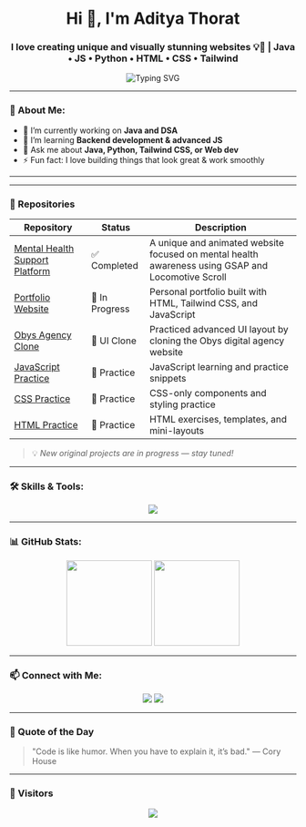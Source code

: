 <h1 align="center">Hi 👋, I'm Aditya Thorat</h1>
<h3 align="center">I love creating unique and visually stunning websites 💡🎨 | Java • JS • Python • HTML • CSS • Tailwind</h3>

<p align="center">
  <img src="https://readme-typing-svg.herokuapp.com?font=Fira+Code&size=22&pause=1000&center=true&vCenter=true&width=435&lines=Passionate+Coder+%F0%9F%92%BB;Lifelong+Learner+%F0%9F%93%9A;Loves+clean+code+and+coffee+%E2%98%95%EF%B8%8F" alt="Typing SVG" />
</p>

---

### 💫 About Me:
- 🔭 I’m currently working on **Java and DSA**
- 🌱 I’m learning **Backend development & advanced JS**
- 💬 Ask me about **Java, Python, Tailwind CSS, or Web dev**
- ⚡ Fun fact: I love building things that look great & work smoothly

---

---

### 📁 Repositories

| Repository | Status | Description |
|------------|--------|-------------|
| [Mental Health Support Platform](https://github.com/AdiThorat-eth/Mega-project---Mental-Health-Support-Platform) | ✅ Completed | A unique and animated website focused on mental health awareness using GSAP and Locomotive Scroll |
| [Portfolio Website](https://github.com/AdiThorat-eth/portfolio) | 🚧 In Progress | Personal portfolio built with HTML, Tailwind CSS, and JavaScript |
| [Obys Agency Clone](https://github.com/AdiThorat-eth/Cloned-a-website---Obys-Agency-) | 🎨 UI Clone | Practiced advanced UI layout by cloning the Obys digital agency website |
| [JavaScript Practice](https://github.com/AdiThorat-eth/JavaScript) | 📘 Practice | JavaScript learning and practice snippets |
| [CSS Practice](https://github.com/AdiThorat-eth/CSS) | 📘 Practice | CSS-only components and styling practice |
| [HTML Practice](https://github.com/AdiThorat-eth/HTML) | 📘 Practice | HTML exercises, templates, and mini-layouts |

> 💡 *New original projects are in progress — stay tuned!*

---

### 🛠️ Skills & Tools:
<p align="center">
  <img src="https://skillicons.dev/icons?i=java,js,html,css,tailwind,python,c,git,vscode" />
</p>

---

### 📊 GitHub Stats:
<p align="center">
  <img src="https://github-readme-stats.vercel.app/api?username=AdiThorat-eth&show_icons=true&theme=radical" height="150"/>
  <img src="https://github-readme-stats.vercel.app/api/top-langs/?username=AdiThorat-eth&layout=compact&theme=radical" height="150"/>
</p>

---

### 📫 Connect with Me:
<p align="center">
  <a href="mailto:a.workspace.00@gmail.com"><img src="https://img.shields.io/badge/Gmail-D14836?style=flat&logo=gmail&logoColor=white"/></a>
  <a href="https://www.linkedin.com/in/aditya-thorat"><img src="https://img.shields.io/badge/LinkedIn-blue?style=flat&logo=linkedin&logoColor=white"/></a>
</p>

---

### 📌 Quote of the Day
> "Code is like humor. When you have to explain it, it’s bad." — Cory House

---

### 📍 Visitors
<p align="center">
  <img src="https://komarev.com/ghpvc/?username=AdiThorat-eth&label=Profile%20views&color=0e75b6&style=flat" />
</p>
